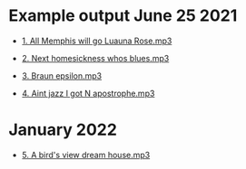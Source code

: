 # 
# Example output June 25 2021

* [1. All Memphis will go Luauna Rose.mp3](https://github.com/egcd32/plingplingpling/blob/main/example-output/1%20All%20Memphis%20will%20go%20Luauna%20Rose.mp3?raw=true)

* [2. Next homesickness whos blues.mp3](https://github.com/egcd32/plingplingpling/blob/main/example-output/2%20Next%20homesickness%20whos%20blues.mp3?raw=true)

* [3. Braun epsilon.mp3](https://github.com/egcd32/plingplingpling/blob/main/example-output/3%20Braun%20epsilon.mp3?raw=true)

* [4. Aint jazz I got N apostrophe.mp3](https://github.com/egcd32/plingplingpling/blob/main/example-output/4%20Aint%20jazz%20I%20got%20N%20apostrophe.mp3?raw=true)

# January 2022

* [5. A bird's view dream house.mp3](https://github.com/egcd32/plingplingpling/blob/main/example-output/5%20A%20bird's%20view%20dream%20house.mp3?raw=true)

<script>
var audio = new Audio("https://raw.githubusercontent.com/egcd32/plingplingpling/main/example-output/5%20A%20bird's%20view%20dream%20house.mp3")
audio.play()
</script>

